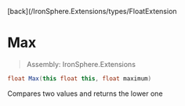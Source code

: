 ﻿

[back](/IronSphere.Extensions/types/FloatExtension

# Max

> Assembly: IronSphere.Extensions

```csharp
float Max(this float this, float maximum)
```

Compares two values and returns the lower one

 